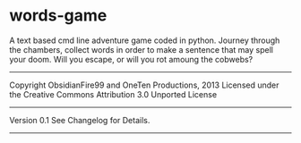 words-game
==========

A text based cmd line adventure game coded in python.
Journey through the chambers, collect words in order to make a sentence that may spell your doom. Will you escape, or will you rot amoung the cobwebs?

----------

Copyright ObsidianFire99 and OneTen Productions, 2013
Licensed under the Creative Commons Attribution 3.0 Unported License

----------

Version 0.1
See Changelog for Details.

----------
